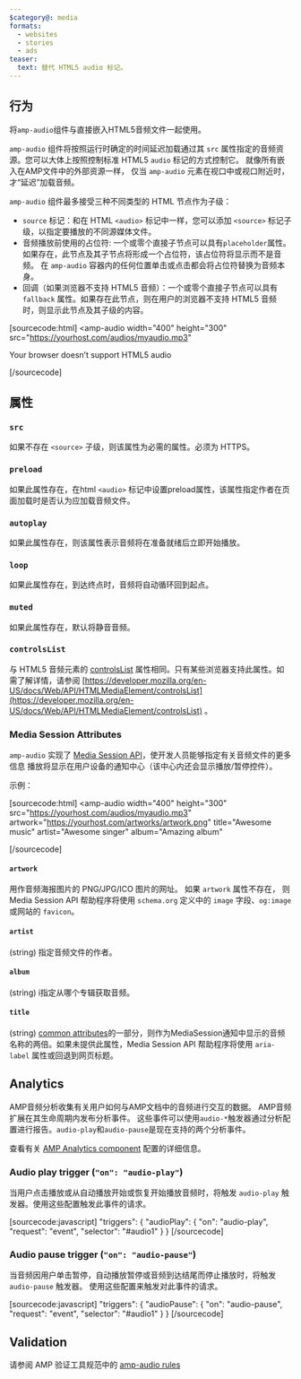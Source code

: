 ```yaml
---
$category@: media
formats:
  - websites
  - stories
  - ads
teaser:
  text: 替代 HTML5 audio 标记。
---
```



<!---
Copyright 2020 The AMP HTML Authors. All Rights Reserved.

Licensed under the Apache License, Version 2.0 (the "License");
you may not use this file except in compliance with the License.
You may obtain a copy of the License at

      http://www.apache.org/licenses/LICENSE-2.0

Unless required by applicable law or agreed to in writing, software
distributed under the License is distributed on an "AS-IS" BASIS,
WITHOUT WARRANTIES OR CONDITIONS OF ANY KIND, either express or implied.
See the License for the specific language governing permissions and
limitations under the License.
-->



## 行为

将`amp-audio`组件与直接嵌入HTML5音频文件一起使用。

`amp-audio` 组件将按照运行时确定的时间延迟加载通过其 `src` 属性指定的音频资源。您可以大体上按照控制标准 HTML5 `audio` 标记的方式控制它。
就像所有嵌入在AMP文件中的外部资源一样， 仅当 `amp-audio` 元素在视口中或视口附近时，才“延迟”加载音频。

`amp-audio` 组件最多接受三种不同类型的 HTML 节点作为子级：

* `source` 标记：和在 HTML `<audio>` 标记中一样，您可以添加 `<source>` 标记子级，以指定要播放的不同源媒体文件。
* 音频播放前使用的占位符: 一个或零个直接子节点可以具有`placeholder`属性。如果存在，此节点及其子节点将形成一个占位符，该占位符将显示而不是音频。 在 `amp-audio` 容器内的任何位置单击或点击都会将占位符替换为音频本身。
* 回调（如果浏览器不支持 HTML5 音频）：一个或零个直接子节点可以具有 `fallback` 属性。如果存在此节点，则在用户的浏览器不支持 HTML5 音频时，则显示此节点及其子级的内容。

[sourcecode:html]
<amp-audio
  width="400"
  height="300"
  src="https://yourhost.com/audios/myaudio.mp3"
>
  <div fallback>
    <p>Your browser doesn’t support HTML5 audio</p>
  </div>
  <source type="audio/mpeg" src="foo.mp3" />
  <source type="audio/ogg" src="foo.ogg" />
</amp-audio>
[/sourcecode]

## 属性

### `src`

如果不存在 `<source>` 子级，则该属性为必需的属性。必须为 HTTPS。

### `preload`

如果此属性存在，在html `<audio>` 标记中设置preload属性，该属性指定作者在页面加载时是否认为应加载音频文件。

### `autoplay`

如果此属性存在，则该属性表示音频将在准备就绪后立即开始播放。

### `loop`

如果此属性存在，到达终点时，音频将自动循环回到起点。

### `muted`

如果此属性存在，默认将静音音频。

### `controlsList`

与 HTML5 音频元素的
[controlsList](https://developer.mozilla.org/en-US/docs/Web/API/HTMLMediaElement/controlsList)
属性相同。只有某些浏览器支持此属性。如需了解详情，请参阅 [https://developer.mozilla.org/en-US/docs/Web/API/HTMLMediaElement/controlsList](https://developer.mozilla.org/en-US/docs/Web/API/HTMLMediaElement/controlsList)
。

### Media Session Attributes

`amp-audio` 实现了
[Media Session API](https://developers.google.com/web/updates/2017/02/media-session)，使开发人员能够指定有关音频文件的更多信息
播放将显示在用户设备的通知中心（该中心内还会显示播放/暂停控件）。

示例：

[sourcecode:html]
<amp-audio
  width="400"
  height="300"
  src="https://yourhost.com/audios/myaudio.mp3"
  artwork="https://yourhost.com/artworks/artwork.png"
  title="Awesome music"
  artist="Awesome singer"
  album="Amazing album"
>
  <source type="audio/mpeg" src="foo.mp3" />
</amp-audio>
[/sourcecode]

#### `artwork`

用作音频海报图片的 PNG/JPG/ICO 图片的网址。 如果 `artwork` 属性不存在， 则 Media Session API 帮助程序将使用 `schema.org` 定义中的 `image` 字段、`og:image` 或网站的 `favicon`。

#### `artist`

(string) 指定音频文件的作者。

#### `album`

(string) i指定从哪个专辑获取音频。

#### `title`

(string)
[common attributes](https://amp.dev/documentation/guides-and-tutorials/learn/common_attributes)的一部分，则作为MediaSession通知中显示的音频名称的两倍。如果未提供此属性，Media Session API 帮助程序将使用 `aria-label` 属性或回退到网页标题。

## Analytics

AMP音频分析收集有关用户如何与AMP文档中的音频进行交互的数据。 AMP音频扩展在其生命周期内发布分析事件。
这些事件可以使用`audio-*`触发器通过分析配置进行报告。`audio-play`和`audio-pause`是现在支持的两个分析事件。

查看有关 [AMP Analytics component](https://amp.dev/documentation/components/amp-analytics/)
配置的详细信息。

### Audio play trigger (`"on": "audio-play"`)

当用户点击播放或从自动播放开始或恢复开始播放音频时，将触发 `audio-play` 触发器。使用这些配置触发此事件的请求。

[sourcecode:javascript]
"triggers": {
  "audioPlay": {
    "on": "audio-play",
    "request": "event",
    "selector": "#audio1"
  }
}
[/sourcecode]

### Audio pause trigger (`"on": "audio-pause"`)

当音频因用户单击暂停，自动播放暂停或音频到达结尾而停止播放时，将触发 `audio-pause` 触发器。
使用这些配置来触发对此事件的请求。

[sourcecode:javascript]
"triggers": {
  "audioPause": {
    "on": "audio-pause",
    "request": "event",
    "selector": "#audio1"
  }
}
[/sourcecode]

## Validation

请参阅 AMP 验证工具规范中的 [amp-audio rules](https://github.com/ampproject/amphtml/blob/main/extensions/amp-audio/validator-amp-audio.protoascii)
